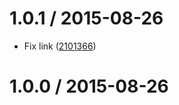 <!--mdast setext-->

<!--lint disable no-multiple-toplevel-headings-->

1.0.1 / 2015-08-26
==================

*   Fix link ([2101366](https://github.com/wooorm/retext-english/commit/2101366))

1.0.0 / 2015-08-26
==================
